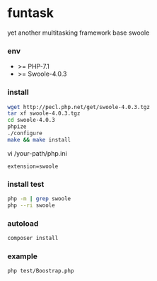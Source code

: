 funtask
===============

yet another multitasking framework base swoole

### env

- \>= PHP-7.1
- \>= Swoole-4.0.3

### install

```bash
wget http://pecl.php.net/get/swoole-4.0.3.tgz
tar xf swoole-4.0.3.tgz
cd swoole-4.0.3
phpize
./configure
make && make install
```

vi /your-path/php.ini
```vim
extension=swoole
```

### install test

```bash
php -m | grep swoole
php --ri swoole
```

### autoload

```bash
composer install
```

### example

```bash
php test/Boostrap.php
```